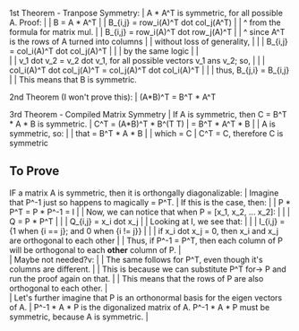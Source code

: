 
1st Theorem - Tranpose Symmetry:
|   A * A^T is symmetric, for all possible A. Proof:
|   |   B = A * A^T
|   |   B_{i,j} = row_i(A)^T dot col_j(A^T)
|   |   ^ from the formula for matrix mul.
|   |   B_{i,j} = row_i(A)^T dot row_j(A)^T
|   |   ^ since A^T is the rows of A turned into columns
|   |   without loss of generality,
|   |   |   B_{i,j} = col_i(A)^T dot col_j(A)^T
|   |   |   by the same logic
|   |   
|   |   v_1 dot v_2 = v_2 dot v_1, for all possible vectors v_1 ans v_2; so,
|   |   |   col_i(A)^T dot col_j(A)^T = col_j(A)^T dot col_i(A)^T
|   |   |   thus, B_{j,i} = B_{i,j}
|   |   This means that B is symmetric.

2nd Theorem (I won't prove this):
|   (A*B)^T = B^T * A^T

3rd Theorem - Compiled Matrix Symmetry
|   If A is symmetric, then C = B^T * A * B is symmetric.
|   C^T = (A*B)^T * B^(T T)
|   = B^T * A^T * B
|   |   A is symmetric, so:
|   |   that = B^T * A * B
|   |   which = C
|   C^T = C, therefore C is symmetric

## To Prove
IF a matrix A is symmetric, then it is orthongally diagonalizable:
|   Imagine that P^-1 just so happens to magically = P^T.
|   If this is the case, then:
|   |   P * P^T = P * P^-1 = I
|   |   Now, we can notice that when P = [x_1, x_2, ... x_2]:
|   |   |   Q = P * P^T
|   |   |   Q_{i,j} = x_i dot x_j
|   |   Looking at I, we see that:
|   |   |   I_{i,j} = {1 when {i == j}; and 0 when {i != j}}
|   |   |   if x_i dot x_j = 0, then x_i and x_j are orthogonal to each other
|   |   Thus, if P^-1 = P^T, then each column of P will be orthogonal to each **other** column of P.
|   
|   Maybe not needed?v:
|   |   The same follows for P^T, even though it's columns are different.
|   |   This is because we can substitute P^T for-> P and run the proof again on that. 
|   |   This means that the rows of P are also orthogonal to each other.
|   
|   Let's further imagine that P is an orthonormal basis for the eigen vectors of A.
|   P^-1 * A * P is the digonalized matrix of A. P^-1 * A * P must be symmetric, because A is symmetric.
|   





